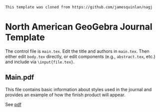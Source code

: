 `This template was cloned from https://github.com/jamesquinlan/nagj`

# North American GeoGebra Journal Template

The control file is `main.tex`.  Edit the title and authors in `main.tex`. Then either edit `body.tex` directly, or edit components (e.g., `abstract.tex`, etc.) and include via `\input{file.tex}`. 


## Main.pdf

This file contains basic information about styles used in the journal and provides an example of how the finish product will appear.  

See [pdf](main.pdf) 
